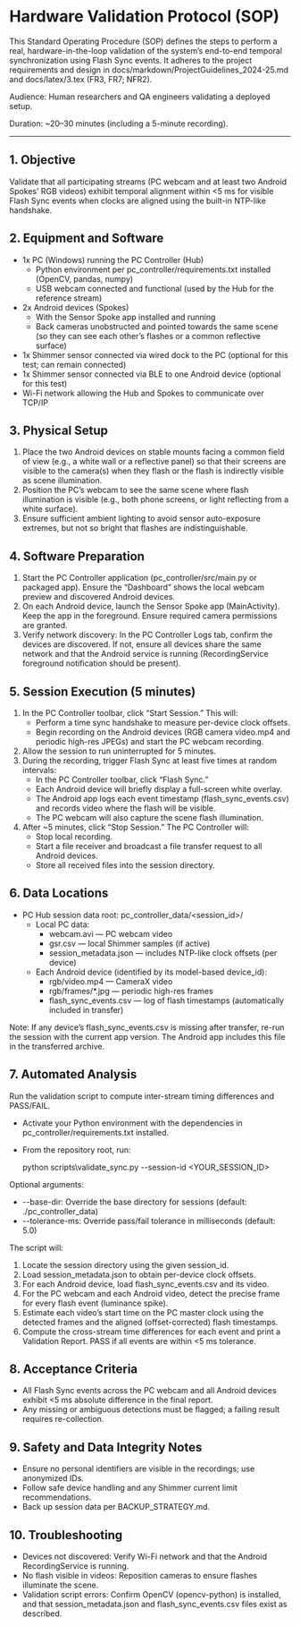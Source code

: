 # Hardware Validation Protocol (SOP)

This Standard Operating Procedure (SOP) defines the steps to perform a real, hardware-in-the-loop validation of the
system’s end-to-end temporal synchronization using Flash Sync events. It adheres to the project requirements and design
in docs/markdown/ProjectGuidelines_2024-25.md and docs/latex/3.tex (FR3, FR7; NFR2).

Audience: Human researchers and QA engineers validating a deployed setup.

Duration: ~20–30 minutes (including a 5-minute recording).

---

## 1. Objective

Validate that all participating streams (PC webcam and at least two Android Spokes’ RGB videos) exhibit temporal
alignment within <5 ms for visible Flash Sync events when clocks are aligned using the built-in NTP-like handshake.

## 2. Equipment and Software

- 1x PC (Windows) running the PC Controller (Hub)
    - Python environment per pc_controller/requirements.txt installed (OpenCV, pandas, numpy)
    - USB webcam connected and functional (used by the Hub for the reference stream)
- 2x Android devices (Spokes)
    - With the Sensor Spoke app installed and running
    - Back cameras unobstructed and pointed towards the same scene (so they can see each other’s flashes or a common
      reflective surface)
- 1x Shimmer sensor connected via wired dock to the PC (optional for this test; can remain connected)
- 1x Shimmer sensor connected via BLE to one Android device (optional for this test)
- Wi-Fi network allowing the Hub and Spokes to communicate over TCP/IP

## 3. Physical Setup

1. Place the two Android devices on stable mounts facing a common field of view (e.g., a white wall or a reflective
   panel) so that their screens are visible to the camera(s) when they flash or the flash is indirectly visible as scene
   illumination.
2. Position the PC’s webcam to see the same scene where flash illumination is visible (e.g., both phone screens, or
   light reflecting from a white surface).
3. Ensure sufficient ambient lighting to avoid sensor auto-exposure extremes, but not so bright that flashes are
   indistinguishable.

## 4. Software Preparation

1. Start the PC Controller application (pc_controller/src/main.py or packaged app). Ensure the “Dashboard” shows the
   local webcam preview and discovered Android devices.
2. On each Android device, launch the Sensor Spoke app (MainActivity). Keep the app in the foreground. Ensure required
   camera permissions are granted.
3. Verify network discovery: In the PC Controller Logs tab, confirm the devices are discovered. If not, ensure all
   devices share the same network and that the Android service is running (RecordingService foreground notification
   should be present).

## 5. Session Execution (5 minutes)

1. In the PC Controller toolbar, click “Start Session.” This will:
    - Perform a time sync handshake to measure per-device clock offsets.
    - Begin recording on the Android devices (RGB camera video.mp4 and periodic high-res JPEGs) and start the PC webcam
      recording.
2. Allow the session to run uninterrupted for 5 minutes.
3. During the recording, trigger Flash Sync at least five times at random intervals:
    - In the PC Controller toolbar, click “Flash Sync.”
    - Each Android device will briefly display a full-screen white overlay.
    - The Android app logs each event timestamp (flash_sync_events.csv) and records video where the flash will be
      visible.
    - The PC webcam will also capture the scene flash illumination.
4. After ~5 minutes, click “Stop Session.” The PC Controller will:
    - Stop local recording.
    - Start a file receiver and broadcast a file transfer request to all Android devices.
    - Store all received files into the session directory.

## 6. Data Locations

- PC Hub session data root: pc_controller_data/<session_id>/
    - Local PC data:
        - webcam.avi — PC webcam video
        - gsr.csv — local Shimmer samples (if active)
        - session_metadata.json — includes NTP-like clock offsets (per device)
    - Each Android device (identified by its model-based device_id):
        - rgb/video.mp4 — CameraX video
        - rgb/frames/*.jpg — periodic high-res frames
        - flash_sync_events.csv — log of flash timestamps (automatically included in transfer)

Note: If any device’s flash_sync_events.csv is missing after transfer, re-run the session with the current app version.
The Android app includes this file in the transferred archive.

## 7. Automated Analysis

Run the validation script to compute inter-stream timing differences and PASS/FAIL.

- Activate your Python environment with the dependencies in pc_controller/requirements.txt installed.
- From the repository root, run:

  python scripts\validate_sync.py --session-id <YOUR_SESSION_ID>

Optional arguments:

- --base-dir: Override the base directory for sessions (default: ./pc_controller_data)
- --tolerance-ms: Override pass/fail tolerance in milliseconds (default: 5.0)

The script will:

1. Locate the session directory using the given session_id.
2. Load session_metadata.json to obtain per-device clock offsets.
3. For each Android device, load flash_sync_events.csv and its video.
4. For the PC webcam and each Android video, detect the precise frame for every flash event (luminance spike).
5. Estimate each video’s start time on the PC master clock using the detected frames and the aligned (offset-corrected)
   flash timestamps.
6. Compute the cross-stream time differences for each event and print a Validation Report. PASS if all events are
   within <5 ms tolerance.

## 8. Acceptance Criteria

- All Flash Sync events across the PC webcam and all Android devices exhibit <5 ms absolute difference in the final
  report.
- Any missing or ambiguous detections must be flagged; a failing result requires re-collection.

## 9. Safety and Data Integrity Notes

- Ensure no personal identifiers are visible in the recordings; use anonymized IDs.
- Follow safe device handling and any Shimmer current limit recommendations.
- Back up session data per BACKUP_STRATEGY.md.

## 10. Troubleshooting

- Devices not discovered: Verify Wi-Fi network and that the Android RecordingService is running.
- No flash visible in videos: Reposition cameras to ensure flashes illuminate the scene.
- Validation script errors: Confirm OpenCV (opencv-python) is installed, and that session_metadata.json and
  flash_sync_events.csv files exist as described.
